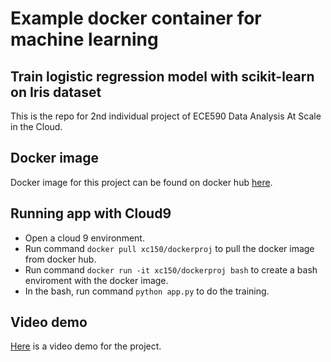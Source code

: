 # Example docker container for machine learning
## Train logistic regression model with scikit-learn on Iris dataset

This is the repo for 2nd individual project of ECE590  Data Analysis At Scale in the Cloud.

## Docker image
Docker image for this project can be found on docker hub [here](https://hub.docker.com/r/xc150/dockerproj).

## Running app with Cloud9
- Open a cloud 9 environment.
- Run command `docker pull xc150/dockerproj` to pull the docker image from docker hub.
- Run command `docker run -it xc150/dockerproj bash` to create a bash enviroment with the docker image.
- In the bash, run command `python app.py` to do the training.

## Video demo
[Here](https://www.youtube.com/watch?v=FzZ90HxVWFY) is a video demo for the project.
